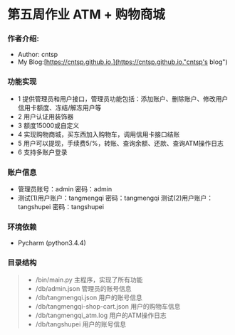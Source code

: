# 第五周作业  ATM + 购物商城

### 作者介绍:
* Author: cntsp
* My Blog:[https://cntsp.github.io.](https://cntsp.github.io."cntsp's blog")

### 功能实现
* 1 提供管理员和用户接口，管理员功能包括：添加账户、删除账户、修改用户信用卡额度、冻结/解冻用户等
* 2 用户认证用装饰器
* 3 额度15000或自定义
* 4 实现购物商城，买东西加入购物车，调用信用卡接口结账
* 5 用户可以提现，手续费5/%，转账、查询余额、还款、查询ATM操作日志
* 6 支持多账户登录

### 账户信息
* 管理员账号：admin 密码：admin
* 测试(1)用户账户：tangmengqi 密码：tangmengqi 测试(2)用户账户：tangshupei 密码：tangshupei

### 环境依赖
* Pycharm (python3.4.4)

### 目录结构
>*  /bin/main.py 主程序，实现了所有功能
>*  /db/admin.json 管理员的账号信息
>*  /db/tangmengqi.json 用户的账号信息
>*  /db/tangmengqi-shop-cart.json 用户的购物车信息
>*  /db/tangmengqi_atm.log 用户的ATM操作日志
>*  /db/tangshupei  用户的账号信息

